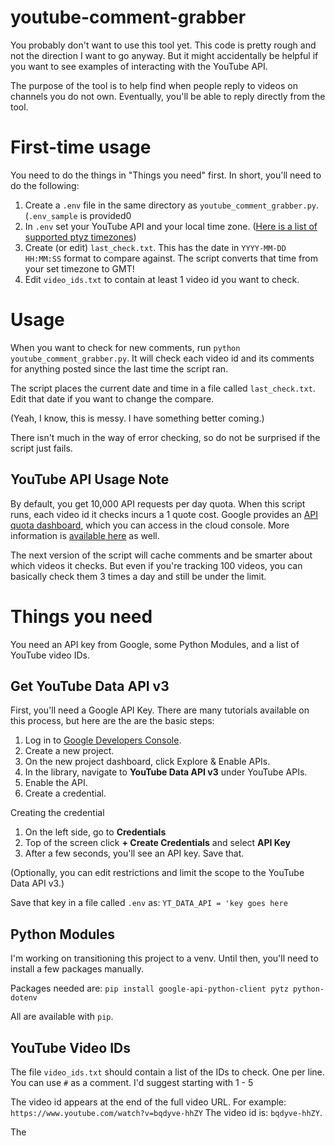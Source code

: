 # youtube-comment-grabber
You probably don't want to use this tool yet. This code is pretty rough and not the direction I want to go anyway. But it might accidentally be helpful if you want to see examples of interacting with the YouTube API.

The purpose of the tool is to help find when people reply to videos on channels you do not own. Eventually, you'll be able to reply directly from the tool.

# First-time usage
You need to do the things in "Things you need" first. In short, you'll need to do the following:
1. Create a `.env` file in the same directory as `youtube_comment_grabber.py`. (`.env_sample` is provided0
2. In `.env` set your YouTube API and your local time zone. ([Here is a list of supported ptyz timezones](https://gist.github.com/heyalexej/8bf688fd67d7199be4a1682b3eec7568))
3. Create (or edit) `last_check.txt`. This has the date in `YYYY-MM-DD HH:MM:SS` format to compare against. The script converts that time from your set timezone to GMT!
4. Edit `video_ids.txt` to contain at least 1 video id you want to check.


# Usage
When you want to check for new comments, run `python youtube_comment_grabber.py`. It will check each video id and its comments for anything posted since the last time the script ran. 

The script places the current date and time in a file called `last_check.txt`. Edit that date if you want to change the compare. 

(Yeah, I know, this is messy. I have something better coming.)

There isn't much in the way of error checking, so do not be surprised if the script just fails. 

## YouTube API Usage Note
By default, you get 10,000 API requests per day quota. When this script runs, each video id it checks incurs a 1 quote cost. Google provides an [API quota dashboard](https://console.cloud.google.com/iam-admin/quotas), which you can access in the cloud console. More information is [available here](https://developers.google.com/youtube/v3/guides/quota_and_compliance_audits) as well.

The next version of the script will cache comments and be smarter about which videos it checks. But even if you're tracking 100 videos, you can basically check them 3 times a day and still be under the limit.


# Things you need
You need an API key from Google, some Python Modules, and a list of YouTube video IDs.

## Get YouTube Data API v3
First, you'll need a Google API Key. There are many tutorials available on this process, but here are the are the basic steps:

1. Log in to [Google Developers Console](https://console.cloud.google.com/apis/dashboard).
2. Create a new project.
3. On the new project dashboard, click Explore & Enable APIs.
4. In the library, navigate to **YouTube Data API v3** under YouTube APIs.
5. Enable the API.
6. Create a credential.

Creating the credential
1. On the left side, go to **Credentials**
2. Top of the screen click **+ Create Credentials** and select **API Key**
3. After a few seconds, you'll see an API key. Save that.

(Optionally, you can edit restrictions and limit the scope to the YouTube Data API v3.)

Save that key in a file called `.env` as:
`YT_DATA_API = 'key goes here`

## Python Modules
I'm working on transitioning this project to a venv. Until then, you'll need to install a few packages manually. 

Packages needed are:
```pip install google-api-python-client pytz python-dotenv```

All are available with `pip`. 

## YouTube Video IDs
The file `video_ids.txt` should contain a list of the IDs to check. One per line. You can use `#` as a comment. I'd suggest starting with 1 - 5

The video id appears at the end of the full video URL. For example:
```https://www.youtube.com/watch?v=bqdyve-hhZY```
The video id is: `bqdyve-hhZY`.

The 

